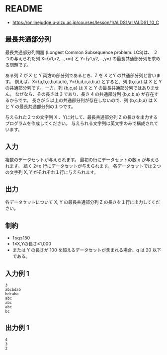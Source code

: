 # README
- <https://onlinejudge.u-aizu.ac.jp/courses/lesson/1/ALDS1/all/ALDS1_10_C>
## 最長共通部分列
最長共通部分列問題 (Longest Common Subsequence problem: LCS)は、
２つの与えられた列 X={x1,x2,...,xm} と Y={y1,y2,...,yn} の最長共通部分列を求める問題です。

ある列 Z が X と Y 両方の部分列であるとき、Z を X とY の共通部分列と言います。
例えば、X={a,b,c,b,d,a,b}, Y={b,d,c,a,b,a} とすると、列 {b,c,a} は X と Y の共通部分列です。
一方、列 {b,c,a} は X と Y の最長共通部分列ではありません。
なぜなら、その長さは 3 であり、長さ 4 の共通部分列 {b,c,b,a} が存在するからです。
長さが 5 以上の共通部分列が存在しないので、列 {b,c,b,a} は X と Y の最長共通部分列の１つです。

与えられた２つの文字列 X 、Yに対して、最長共通部分列 Z の長さを出力するプログラムを作成してください。
与えられる文字列は英文字のみで構成されています。
## 入力
複数のデータセットが与えられます。
最初の行にデータセットの数 q が与えられます。
続く 2×q 行にデータセットが与えられます。
各データセットでは２つの文字列 X, Y がそれぞれ１行に与えられます。
## 出力
各データセットについて X, Y の最長共通部分列 Z の長さを１行に出力してください。
## 制約
- 1≤q≤150
- 1≤X,Yの長さ≤1,000
- または Y の長さが 100 を超えるデータセットが含まれる場合、q は 20 以下である。
## 入力例 1
```
3
abcbdab
bdcaba
abc
abc
abc
bc
```
## 出力例 1
```
4
3
2
```
